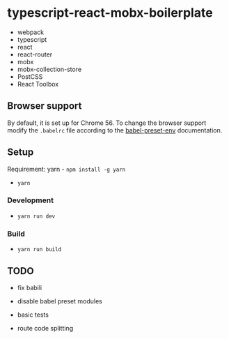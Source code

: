 # typescript-react-mobx-boilerplate

* webpack
* typescript
* react
* react-router
* mobx
* mobx-collection-store
* PostCSS
* React Toolbox

## Browser support

By default, it is set up for Chrome 56. To change the browser support modify the `.babelrc` file according to the [babel-preset-env](https://github.com/babel/babel-preset-env) documentation.

## Setup
Requirement: yarn - `npm install -g yarn`

* `yarn`

### Development
* `yarn run dev`

### Build
* `yarn run build`

## TODO

* fix babili
* disable babel preset modules


* basic tests
* route code splitting
